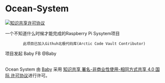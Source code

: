 # Ocean-System
<a rel="license" href="http://creativecommons.org/licenses/by-nc-sa/4.0/"><img alt="知识共享许可协议" style="border-width:0" src="https://i.creativecommons.org/l/by-nc-sa/4.0/88x31.png" /></a><br />

一个不知道什么时候才能完成的Raspberry Pi Sysytem项目

            此项目已加入Githuh北极代码库(Arctic Code Vault Contributor)
            




项目发起   Baby
FB @Baby

</a><br /><span xmlns:dct="http://purl.org/dc/terms/" property="dct:title">Ocean System</span> 由 <a xmlns:cc="http://creativecommons.org/ns#" href="https://github.com/Programmer-Red/Ocean-System.git" property="cc:attributionName" rel="cc:attributionURL">Baby</a> 采用 <a rel="license" href="http://creativecommons.org/licenses/by-nc-sa/4.0/">知识共享 署名-非商业性使用-相同方式共享 4.0 国际 许可协议</a>进行许可。
